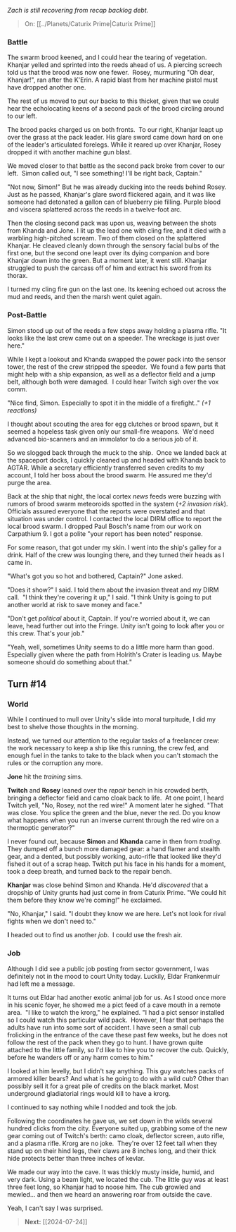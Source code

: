 *Zach is still recovering from recap backlog debt.*

> On: [[../Planets/Caturix Prime|Caturix Prime]]

### Battle

The swarm brood keened, and I could hear the tearing of vegetation. Khanjar yelled and sprinted into the reeds ahead of us. A piercing screech told us that the brood was now one fewer.  Rosey, murmuring "Oh dear, Khanjar!", ran after the K'Erin. A rapid blast from her machine pistol must have dropped another one.
  
The rest of us moved to put our backs to this thicket, given that we could hear the echolocating keens of a second pack of the brood circling around to our left.

The brood packs charged us on both fronts.  To our right, Khanjar leapt up over the grass at the pack leader. His glare sword came down hard on one of the leader's articulated forelegs. While it reared up over Khanjar, Rosey dropped it with another machine gun blast.

We moved closer to that battle as the second pack broke from cover to our left.  Simon called out, "I see something! I'll be right back, Captain."  

"Not now, Simon!" But he was already ducking into the reeds behind Rosey. Just as he passed, Khanjar's glare sword flickered again, and it was like someone had detonated a gallon can of blueberry pie filling. Purple blood and viscera splattered across the reeds in a twelve-foot arc.

Then the closing second pack was upon us, weaving between the shots from Khanda and Jone. I lit up the lead one with cling fire, and it died with a warbling high-pitched scream. Two of them closed on the splattered Khanjar. He cleaved cleanly down through the sensory facial bulbs of the first one, but the second one leapt over its dying companion and bore Khanjar down into the green. But a moment later, it went still. Khanjar struggled to push the carcass off of him and extract his sword from its thorax.

I turned my cling fire gun on the last one. Its keening echoed out across the mud and reeds, and then the marsh went quiet again.

### Post-Battle

Simon stood up out of the reeds a few steps away holding a plasma rifle. "It looks like the last crew came out on a speeder. The wreckage is just over here."  

While I kept a lookout and Khanda swapped the power pack into the sensor tower, the rest of the crew stripped the speeder.  We found a few parts that might help with a ship expansion, as well as a deflector field and a jump belt, although both were damaged.  I could hear Twitch sigh over the vox comm.

"Nice find, Simon. Especially to spot it in the middle of a firefight.." _(+1 reactions)_

I thought about scouting the area for egg clutches or brood spawn, but it seemed a hopeless task given only our small-fire weapons.  We'd need advanced bio-scanners and an immolator to do a serious job of it.

So we slogged back through the muck to the ship.  Once we landed back at the spaceport docks, I quickly cleaned up and headed with Khanda back to AGTAR. While a secretary efficiently transferred seven credits to my account, I told her boss about the brood swarm. He assured me they'd purge the area.

Back at the ship that night, the local cortex _news_ feeds were buzzing with rumors of brood swarm meteoroids spotted in the system (_+2 invasion risk_). Officials assured everyone that the reports were overstated and that situation was under control. I contacted the local DIRM office to report the local brood swarm. I dropped Paul Bosch's name from our work on Carpathium 9. I got a polite "your report has been noted" response.

For some reason, that got under my skin. I went into the ship's galley for a drink. Half of the crew was lounging there, and they turned their heads as I came in. 

"What's got you so hot and bothered, Captain?" Jone asked. 

"Does it show?" I said. I told them about the invasion threat and my DIRM call.  "I think they're covering it up," I said. "I think Unity is going to put another world at risk to save money and face." 

"Don't get _political_ about it, Captain. If you're worried about it, we can leave, head further out into the Fringe. Unity isn't going to look after you or this crew. That's your job." 

"Yeah, well, sometimes Unity seems to do a little more harm than good. Especially given where the path from Holrith's Crater is leading us. Maybe someone should do something about that."

## Turn #14

### World

While I continued to mull over Unity's slide into moral turpitude, I did my best to shelve those thoughts in the morning. 

Instead, we turned our attention to the regular tasks of a freelancer crew: the work necessary to keep a ship like this running, the crew fed, and enough fuel in the tanks to take to the black when you can't stomach the rules or the corruption any more.

**Jone** hit the *training* sims.

**Twitch** and **Rosey** leaned over the *repair* bench in his crowded berth, bringing a deflector field and camo cloak back to life.  At one point, I heard Twitch yell, "No, Rosey, not the red wire!" A moment later he sighed. "That was close. You splice the green and the blue, never the red. Do you know what happens when you run an inverse current through the red wire on a thermoptic generator?"

I never found out, because **Simon** and **Khanda** came in then from _trading_. They dumped off a bunch more damaged gear: a hand flamer and stealth gear, and a dented, but possibly working, auto-rifle that looked like they'd fished it out of a scrap heap. Twitch put his face in his hands for a moment, took a deep breath, and turned back to the repair bench.

**Khanjar** was close behind Simon and Khanda. He'd _discovered_ that a dropship of Unity grunts had just come in from Caturix Prime. "We could hit them before they know we're coming!" he exclaimed. 

"No, Khanjar," I said. "I doubt they know we are here. Let's not look for rival fights when we don't need to."

**I** headed out to find us another *job*.  I could use the fresh air.

### Job

Although I did see a public job posting from sector government, I was definitely not in the mood to court Unity today. Luckily, Eldar Frankenmuir had left me a message. 

It turns out Eldar had another exotic animal job for us. As I stood once more in his scenic foyer, he showed me a pict feed of a cave mouth in a remote area.  "I like to watch the krorg," he explained. "I had a pict sensor installed so I could watch this particular wild pack.  However, I fear that perhaps the adults have run into some sort of accident. I have seen a small cub frolicking in the entrance of the cave these past few weeks, but he does not follow the rest of the pack when they go to hunt. I have grown quite attached to the little family, so I'd like to hire you to recover the cub. Quickly, before he wanders off or any harm comes to him."

I looked at him levelly, but I didn't say anything. This guy watches packs of armored killer bears? And what is he going to do with a wild cub? Other than possibly sell it for a great pile of credits on the black market. Most underground gladiatorial rings would kill to have a krorg.

I continued to say nothing while I nodded and took the job.

Following the coordinates he gave us, we set down in the wilds several hundred clicks from the city. Everyone suited up, grabbing some of the new gear coming out of Twitch's berth: camo cloak, deflector screen, auto rifle, and a plasma rifle. Krorg are no joke.  They're over 12 feet tall when they stand up on their hind legs, their claws are 8 inches long, and their thick hide protects better than three inches of kevlar.

We made our way into the cave. It was thickly musty inside, humid, and very dark. Using a beam light, we located the cub. The little guy was at least three feet long, so Khanjar had to noose him. The cub growled and mewled… and then we heard an answering roar from outside the cave.

Yeah, I can't say I was surprised.

> **Next:** [[2024-07-24]]

